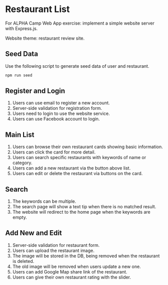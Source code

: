 # Restaurant List

For ALPHA Camp Web App exercise: implement a simple website server with Express.js.

Website theme: restaurant review site.

## Seed Data
Use the following script to generate seed data of user and restaurant.
```bash
npm run seed
```

## Register and Login
1. Users can use email to register a new account.
2. Server-side validation for registration form.
3. Users need to login to use the website service.
4. Users can use Facebook account to login.

## Main List
1. Users can browse their own restaurant cards showing basic information.
2. Users can click the card for more detail.
3. Users can search specific restaurants with keywords of name or category.
4. Users can add a new restaurant via the button above list.
5. Users can edit or delete the restaurant via buttons on the card.

## Search
1. The keywords can be multiple.
2. The search page will show a text tip when there is no matched result.
3. The website will redirect to the home page when the keywords are empty.

## Add New and Edit
1. Server-side validation for restaurant form.
2. Users can upload the restaurant image.
3. The image will be stored in the DB, being removed when the restaurant is deleted.
4. The old image will be removed when users update a new one.
5. Users can add Google Map share link of the restaurant.
6. Users can give their own restaurant rating with the slider.